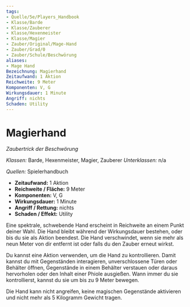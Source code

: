 ```yaml
---
tags:
- Quelle/5e/Players_Handbook
- Klasse/Barde
- Klasse/Zauberer
- Klasse/Hexenmeister
- Klasse/Magier
- Zauber/Original/Mage-Hand
- Zauber/Grad/0
- Zauber/Schule/Beschwörung
aliases:
- Mage Hand
Bezeichnung: Magierhand
Zeitaufwand: 1 Aktion
Reichweite: 9 Meter
Komponenten: V, G
Wirkungsdauer: 1 Minute
Angriff: nichts
Schaden: Utility
---
```

# Magierhand
_Zaubertrick der Beschwörung_

_Klassen:_ Barde, Hexenmeister, Magier, Zauberer
_Unterklassen:_  n/a

_Quellen:_ Spielerhandbuch

- **Zeitaufwand:** 1 Aktion
- **Reichweite / Fläche:** 9 Meter
- **Komponenten:** V, G
- **Wirkungsdauer:** 1 Minute
- **Angriff / Rettung:** nichts
- **Schaden / Effekt:**  Utility

Eine spektrale, schwebende Hand erscheint in Reichweite an einem Punkt deiner Wahl. Die Hand bleibt während der Wirkungsdauer bestehen, oder bis du sie als Aktion beendest. Die Hand verschwindet, wenn sie mehr als neun Meter von dir entfernt ist oder falls du den Zauber erneut wirkst.

Du kannst eine Aktion verwenden, um die Hand zu kontrollieren. Damit kannst du mit Gegenständen interagieren, unverschlossene Türen oder Behälter öffnen, Gegenstände in einem Behälter verstauen oder daraus hervorholen oder den Inhalt einer Phiole ausgießen. Wann immer du sie kontrollierst, kannst du sie um bis zu 9 Meter bewegen.

Die Hand kann nicht angreifen, keine magischen Gegenstände aktivieren und nicht mehr als 5 Kilogramm Gewicht tragen.